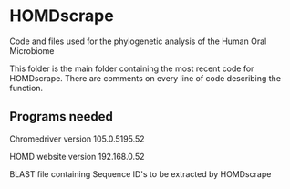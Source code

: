 # HOMDscrape
Code and files used for the phylogenetic analysis of the Human Oral Microbiome

This folder is the main folder containing the most recent code for HOMDscrape.
There are comments on every line of code describing the function. 

## Programs needed
Chromedriver version 105.0.5195.52

HOMD website version 192.168.0.52

BLAST file containing Sequence ID's to be extracted by HOMDscrape
